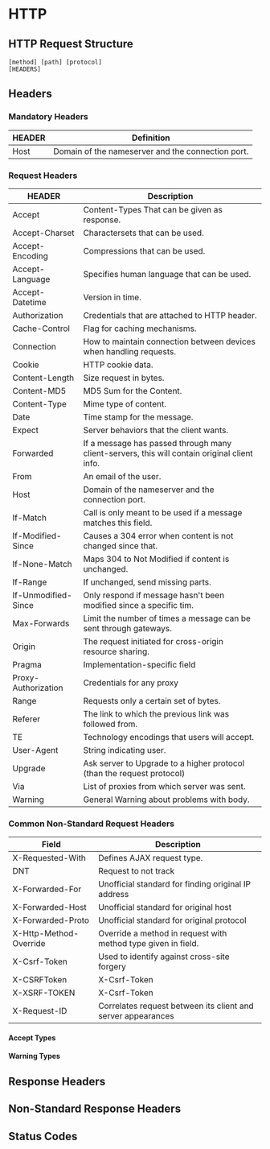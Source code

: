 # HTTP

## HTTP Request Structure

```
[method] [path] [protocol]
[HEADERS]
```

## Headers

### Mandatory Headers

HEADER | Definition
--- | ---
Host | Domain of the nameserver and the connection port.


### Request Headers

HEADER | Description
--- | ---
Accept | Content-Types That can be given as response.
Accept-Charset | Charactersets that can be used.
Accept-Encoding | Compressions that can be used.
Accept-Language | Specifies human language that can be used.
Accept-Datetime | Version in time.
Authorization | Credentials that are attached to HTTP header.
Cache-Control | Flag for caching mechanisms.
Connection | How to maintain connection between devices when handling requests.
Cookie | HTTP cookie data.
Content-Length | Size request in bytes.
Content-MD5 | MD5 Sum for the Content.
Content-Type | Mime type of content.
Date | Time stamp for the message.
Expect | Server behaviors that the client wants.
Forwarded | If a message has passed through many client-servers, this will contain original client info.
From | An email of the user.
Host | Domain of the nameserver and the connection port.
If-Match | Call is only meant to be used if a message matches this field.
If-Modified-Since | Causes a 304 error when content is not changed since that.
If-None-Match | Maps 304 to Not Modified if content is unchanged.
If-Range | If unchanged, send missing parts.
If-Unmodified-Since | Only respond if message hasn't been modified since a specific tim.
Max-Forwards | Limit the number of times a message can be sent through gateways.
Origin | The request initiated for cross-origin resource sharing.
Pragma | Implementation-specific field
Proxy-Authorization | Credentials for any proxy
Range | Requests only a certain set of bytes.
Referer | The link to which the previous link was followed from.
TE | Technology encodings that users will accept.
User-Agent | String indicating user.
Upgrade | Ask server to Upgrade to a higher protocol (than the request protocol)
Via | List of proxies from which server was sent.
Warning | General Warning about problems with body.


### Common Non-Standard Request Headers

Field | Description
--- | ---
X-Requested-With | Defines AJAX request type.
DNT | Request to not track
X-Forwarded-For | Unofficial standard for finding original IP address
X-Forwarded-Host | Unofficial standard for original host
X-Forwarded-Proto | Unofficial standard for original protocol
X-Http-Method-Override | Override a method in request with method type given in field.
X-Csrf-Token | Used to identify against cross-site forgery
X-CSRFToken | X-Csrf-Token
X-XSRF-TOKEN | X-Csrf-Token
X-Request-ID | Correlates request between its client and server appearances


#### Accept Types


#### Warning Types


## Response Headers

## Non-Standard Response Headers


## Status Codes




